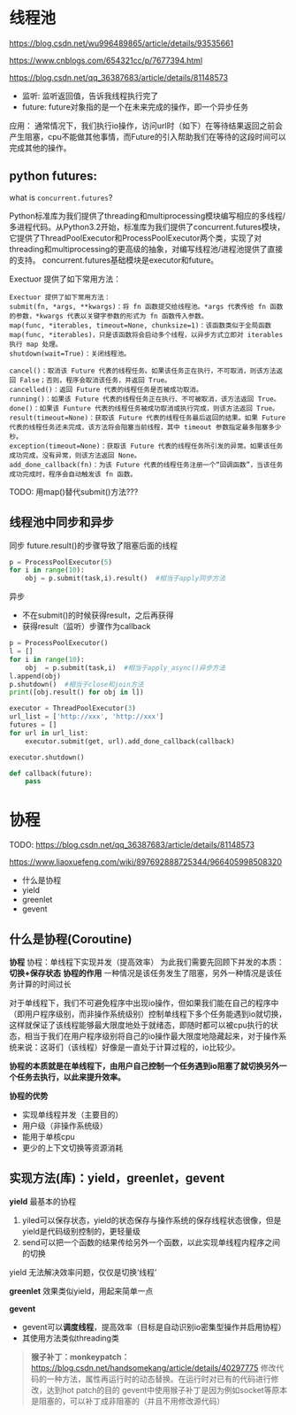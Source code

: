 # 线程池
https://blog.csdn.net/wu996489865/article/details/93535661

https://www.cnblogs.com/654321cc/p/7677394.html

https://blog.csdn.net/qq_36387683/article/details/81148573


- 监听: 监听返回值，告诉我线程执行完了
- future: future对象指的是一个在未来完成的操作，即一个异步任务

应用：
通常情况下，我们执行io操作，访问url时（如下）在等待结果返回之前会产生阻塞，cpu不能做其他事情，而Future的引入帮助我们在等待的这段时间可以完成其他的操作。

## python futures:

what is ``concurrent.futures``?

Python标准库为我们提供了threading和multiprocessing模块编写相应的多线程/多进程代码。从Python3.2开始，标准库为我们提供了concurrent.futures模块，它提供了ThreadPoolExecutor和ProcessPoolExecutor两个类，实现了对threading和multiprocessing的更高级的抽象，对编写线程池/进程池提供了直接的支持。 
concurrent.futures基础模块是executor和future。

Exectuor 提供了如下常用方法：
```
Exectuor 提供了如下常用方法：
submit(fn, *args, **kwargs)：将 fn 函数提交给线程池。*args 代表传给 fn 函数的参数，*kwargs 代表以关键字参数的形式为 fn 函数传入参数。
map(func, *iterables, timeout=None, chunksize=1)：该函数类似于全局函数 map(func, *iterables)，只是该函数将会启动多个线程，以异步方式立即对 iterables 执行 map 处理。
shutdown(wait=True)：关闭线程池。
```

```
cancel()：取消该 Future 代表的线程任务。如果该任务正在执行，不可取消，则该方法返回 False；否则，程序会取消该任务，并返回 True。
cancelled()：返回 Future 代表的线程任务是否被成功取消。
running()：如果该 Future 代表的线程任务正在执行、不可被取消，该方法返回 True。
done()：如果该 Funture 代表的线程任务被成功取消或执行完成，则该方法返回 True。
result(timeout=None)：获取该 Future 代表的线程任务最后返回的结果。如果 Future 代表的线程任务还未完成，该方法将会阻塞当前线程，其中 timeout 参数指定最多阻塞多少秒。
exception(timeout=None)：获取该 Future 代表的线程任务所引发的异常。如果该任务成功完成，没有异常，则该方法返回 None。
add_done_callback(fn)：为该 Future 代表的线程任务注册一个“回调函数”，当该任务成功完成时，程序会自动触发该 fn 函数。
```

TODO: 用map()替代submit()方法???

## 线程池中同步和异步
同步
future.result()的步骤导致了阻塞后面的线程
```python
p = ProcessPoolExecutor(5)
for i in range(10):
	obj = p.submit(task,i).result()  #相当于apply同步方法
```

异步
- 不在submit()的时候获得result，之后再获得
- 获得result（监听）步骤作为callback

```python
p = ProcessPoolExecutor()
l = []
for i in range(10): 
	obj  = p.submit(task,i)  #相当于apply_async()异步方法
l.append(obj)
p.shutdown()  #相当于close和join方法
print([obj.result() for obj in l])
```

```python
executor = ThreadPoolExecutor(3)
url_list = ['http://xxx', 'http://xxx']
futures = []
for url in url_list:
    executor.submit(get, url).add_done_callback(callback)

executor.shutdown()

def callback(future):
	pass
```

# 协程
TODO: https://blog.csdn.net/qq_36387683/article/details/81148573

https://www.liaoxuefeng.com/wiki/897692888725344/966405998508320

- 什么是协程
- yield
- greenlet
- gevent

## 什么是协程(Coroutine)
**协程**
协程：单线程下实现并发（提高效率）
为此我们需要先回顾下并发的本质：**切换+保存状态**
**协程的作用**
一种情况是该任务发生了阻塞，另外一种情况是该任务计算的时间过长

对于单线程下，我们不可避免程序中出现io操作，但如果我们能在自己的程序中（即用户程序级别，而非操作系统级别）控制单线程下多个任务能遇到io就切换，这样就保证了该线程能够最大限度地处于就绪态，即随时都可以被cpu执行的状态，相当于我们在用户程序级别将自己的io操作最大限度地隐藏起来，对于操作系统来说：这哥们（该线程）好像是一直处于计算过程的，io比较少。

**协程的本质就是在单线程下，由用户自己控制一个任务遇到io阻塞了就切换另外一个任务去执行，以此来提升效率。**

**协程的优势**
- 实现单线程并发（主要目的）
- 用户级（非操作系统级）
- 能用于单核cpu
- 更少的上下文切换等资源消耗

## 实现方法(库)：yield，greenlet，gevent
**yield**
最基本的协程
1. yiled可以保存状态，yield的状态保存与操作系统的保存线程状态很像，但是yield是代码级别控制的，更轻量级
2. send可以把一个函数的结果传给另外一个函数，以此实现单线程内程序之间的切换

yield 无法解决效率问题，仅仅是切换‘线程’

**greenlet**
效果类似yield，用起来简单一点

**gevent**
- gevent可以**调度线程**，提高效率（目标是自动识别io密集型操作并启用协程）
- 其使用方法类似threading类

> **猴子补丁：monkeypatch：**
> https://blog.csdn.net/handsomekang/article/details/40297775
> 修改代码的一种方法，属性再运行时的动态替换。在运行时对已有的代码进行修改，达到hot patch的目的
> gevent中使用猴子补丁是因为例如socket等原本是阻塞的，可以补丁成非阻塞的（并且不用修改源代码）